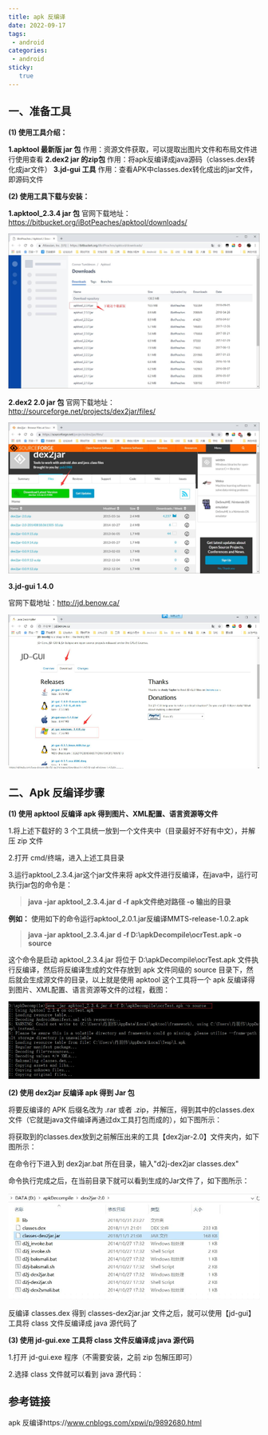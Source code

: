 ```yaml
---
title: apk 反编译
date: 2022-09-17
tags:
 - android
categories: 
 - android
sticky: 
   true
---
```


## 一、准备工具

**(1) 使用工具介绍：**

 **1.apktool 最新版 jar 包**
 作用：资源文件获取，可以提取出图片文件和布局文件进行使用查看
 **2.dex2 jar 的zip包**
 作用：将apk反编译成java源码（classes.dex转化成jar文件）
 **3.jd-gui 工具**
 作用：查看APK中classes.dex转化成出的jar文件，即源码文件

**(2) 使用工具下载与安装：**

 **1.apktool_2.3.4 jar 包**
  官网下载地址：https://bitbucket.org/iBotPeaches/apktool/downloads/

![img](https://raw.githubusercontent.com/shug666/image/main/images/1483449-20181101212900787-424863520.jpg)

 **2.dex2 2.0 jar 包**
  官网下载地址：http://sourceforge.net/projects/dex2jar/files/

![img](https://raw.githubusercontent.com/shug666/image/main/images/1483449-20181101212914656-383424119.jpg)

 **3.jd-gui 1.4.0**

官网下载地址：http://jd.benow.ca/

![image-20220919192515379](https://raw.githubusercontent.com/shug666/image/main/images/image-20220919192515379.png)

## 二、Apk 反编译步骤

**(1) 使用 apktool 反编译 apk 得到图片、XML配置、语言资源等文件**

1.将上述下载好的 3 个工具统一放到一个文件夹中（目录最好不好有中文），并解压 zip 文件

2.打开 cmd/终端，进入上述工具目录

 3.运行apktool_2.3.4.jar这个jar文件来将 apk文件进行反编译，在java中，运行可执行jar包的命令是：

> **java -jar apktool_2.3.4.jar d -f apk文件绝对路径 -o 输出的目录**

**例如：** 使用如下的命令运行apktool_2.0.1.jar反编译MMTS-release-1.0.2.apk

> **java -jar apktool_2.3.4.jar d -f D:\apkDecompile\ocrTest.apk -o source**

这个命令是启动 apktool_2.3.4.jar 将位于 D:\apkDecompile\ocrTest.apk 文件执行反编译，然后将反编译生成的文件存放到 apk 文件同级的 source 目录下，然后就会生成源文件的目录，以上就是使用 apktool 这个工具将一个 apk 反编译得到图片、XML配置、语言资源等文件的过程，截图：

![image-20220919192630537](https://raw.githubusercontent.com/shug666/image/main/images/image-20220919192630537.png)

**(2) 使用 dex2jar 反编译 apk 得到 Jar 包**

 将要反编译的 APK 后缀名改为 .rar 或者 .zip，并解压，得到其中的classes.dex 文件（它就是java文件编译再通过dx工具打包而成的），如下图所示：

将获取到的classes.dex放到之前解压出来的工具【dex2jar-2.0】文件夹内，如下图所示：

在命令行下进入到 dex2jar.bat 所在目录，输入"d2j-dex2jar classes.dex"

命令执行完成之后，在当前目录下就可以看到生成的Jar文件了，如下图所示：

![image-20220919192719298](https://raw.githubusercontent.com/shug666/image/main/images/image-20220919192719298.png)

反编译 classes.dex 得到 classes-dex2jar.jar 文件之后，就可以使用【jd-gui】工具将 class 文件反编译成 java 源代码了

**(3) 使用 jd-gui.exe 工具将 class 文件反编译成 java 源代码**

 1.打开 jd-gui.exe 程序（不需要安装，之前 zip 包解压即可）

2.选择 class 文件就可以看到 java 源代码：

## 参考链接

apk 反编译https://www.cnblogs.com/xpwi/p/9892680.html